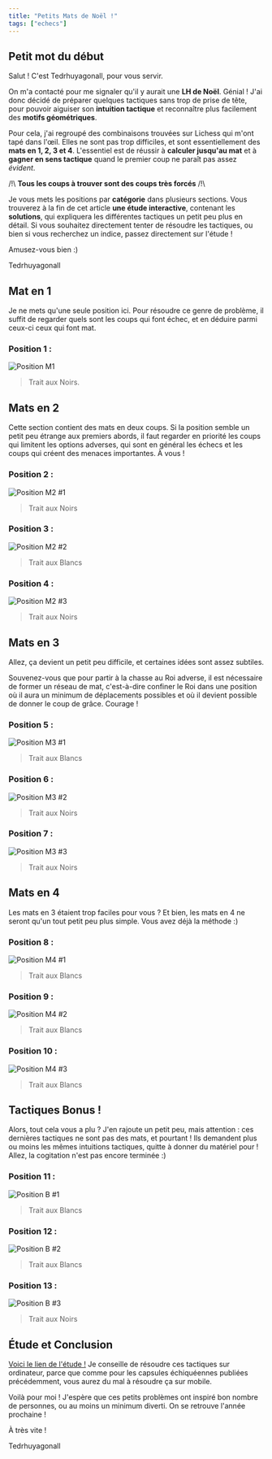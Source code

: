 ```yaml
---
title: "Petits Mats de Noël !"
tags: ["echecs"]
---
```


## Petit mot du début

Salut ! C'est Tedrhuyagonall, pour vous servir.

On m'a contacté pour me signaler qu'il y aurait une **LH de Noël**. Génial ! J'ai donc décidé de préparer quelques tactiques sans trop de prise de tête, pour pouvoir aiguiser son **intuition tactique** et reconnaître plus facilement des **motifs géométriques**.

Pour cela, j'ai regroupé des combinaisons trouvées sur Lichess qui m'ont tapé dans l'œil. Elles ne sont pas trop difficiles, et sont essentiellement des **mats en 1, 2, 3 et 4**. L'essentiel est de réussir à **calculer jusqu'au mat** et à **gagner en sens tactique** quand le premier coup ne paraît pas assez *évident*.

/!\ **Tous les coups à trouver sont des coups très forcés** /!\

Je vous mets les positions par **catégorie** dans plusieurs sections. Vous trouverez à la fin de cet article **une étude interactive**, contenant les **solutions**, qui expliquera les différentes tactiques un petit peu plus en détail. Si vous souhaitez directement tenter de résoudre les tactiques, ou bien si vous recherchez un indice, passez directement sur l'étude !

Amusez-vous bien :)

Tedrhuyagonall

## Mat en 1

Je ne mets qu'une seule position ici. Pour résoudre ce genre de problème, il suffit de regarder quels sont les coups qui font échec, et en déduire parmi ceux-ci ceux qui font mat.

### Position 1 :
![Position M1](https://lichess1.org/export/fen.gif?fen=8%2F2p4p%2F1pNp4%2F3P1Q2%2F4Pq2%2F1P4rP%2FPk3nPK%2F6R1+b+-+-+12+40&color=black&lastMove=c8f5&variant=standard&theme=brown&piece=cburnett)
> Trait aux Noirs.

## Mats en 2

Cette section contient des mats en deux coups. Si la position semble un petit peu étrange aux premiers abords, il faut regarder en priorité les coups qui limitent les options adverses, qui sont en général les échecs et les coups qui créent des menaces importantes. À vous !

### Position 2 :
![Position M2 #1](https://lichess1.org/export/fen.gif?fen=2r1k2r%2Fpp1nb1pb%2F5n1p%2F3P4%2F5B2%2FP1P4N%2F1P1N2BP%2F2KR3R+b+k+-+0+21&color=black&lastMove=c2c3&variant=standard&theme=brown&piece=cburnett)
> Trait aux Noirs

### Position 3 : 
![Position M2 #2](https://lichess1.org/export/fen.gif?fen=2r2b2%2F2P4p%2F1BR5%2F6pk%2F4P3%2FpP2Q1Pb%2FP2K3P%2F1q6+w+-+-+2+35&color=white&lastMove=h6h5&variant=standard&theme=brown&piece=cburnett)
> Trait aux Blancs

### Position 4 :
![Position M2 #3](https://lichess1.org/export/fen.gif?fen=B5nr%2Fp1p2kpp%2F3b4%2F4q3%2F2b5%2F4NP2%2FPP1P2PP%2FR1BQK2R+b+KQ+-+0+14&color=black&lastMove=c6a8&variant=standard&theme=brown&piece=cburnett)
> Trait aux Noirs

## Mats en 3

Allez, ça devient un petit peu difficile, et certaines idées sont assez subtiles.

Souvenez-vous que pour partir à la chasse au Roi adverse, il est nécessaire de former un réseau de mat, c'est-à-dire confiner le Roi dans une position où il aura un minimum de déplacements possibles et où il devient possible de donner le coup de grâce. Courage !

### Position 5 :
![Position M3 #1](https://lichess1.org/export/fen.gif?fen=2r2q1k%2Fp4Q1p%2F1p1p4%2F3P1N1P%2F4P3%2F3n1P2%2FPr6%2FK5R1+w+-+-+4+33&color=white&lastMove=d8f8&variant=standard&theme=brown&piece=cburnett)
> Trait aux Blancs

### Position 6 :
![Position M3 #2](https://lichess1.org/export/fen.gif?fen=2r1r1k1%2Fp4ppp%2F5p2%2FqQ6%2F3Pn2P%2FBP3N2%2FbKP1BPP1%2F3R1R2+b+-+-+0+22&color=black&lastMove=c6b5&variant=standard&theme=brown&piece=cburnett)
> Trait aux Noirs

### Position 7 :
![Position M3 #3](https://lichess1.org/export/fen.gif?fen=5b2%2F1P6%2F2k2r2%2FQ3pn2%2F6P1%2F5K1P%2F2Pr4%2FR7+b+-+-+0+44&color=black&lastMove=g3f3&variant=standard&theme=brown&piece=cburnett)
> Trait aux Noirs

## Mats en 4

Les mats en 3 étaient trop faciles pour vous ? Et bien, les mats en 4 ne seront qu'un tout petit peu plus simple. Vous avez déjà la méthode :)


### Position 8 :
![Position M4 #1](https://lichess1.org/export/fen.gif?fen=4r1k1%2F1qr1ppbp%2F3p2p1%2Fpp1P2B1%2F4R1B1%2FP1P2Q2%2F1n3PPP%2F4R1K1+w+-+-+0+24&color=white&lastMove=c4b2&variant=standard&theme=brown&piece=cburnett)
> Trait aux Blancs

### Position 9 :
![Position M4 #2](https://lichess1.org/export/fen.gif?fen=6k1%2F1p3R1p%2Fp5p1%2F8%2F2p3bP%2F2P3q1%2FP1Qrr3%2F2K2R2+w+-+-+0+34&color=white&lastMove=d8d2&variant=standard&theme=brown&piece=cburnett)
> Trait aux Blancs

### Position 10 :
![Position M4 #3](https://lichess1.org/export/fen.gif?fen=rn3rk1%2Fpp2pp1R%2F5n2%2F6N1%2F6B1%2F2b1P3%2FP1Qq1PP1%2FR4K2+w+-+-+1+17&color=white&lastMove=d8d2&variant=standard&theme=brown&piece=cburnett)
> Trait aux Blancs

## Tactiques Bonus !

Alors, tout cela vous a plu ? J'en rajoute un petit peu, mais attention : ces dernières tactiques ne sont pas des mats, et pourtant ! Ils demandent plus ou moins les mêmes intuitions tactiques, quitte à donner du matériel pour ! Allez, la cogitation n'est pas encore terminée :)

### Position 11 :
![Position B #1](https://lichess1.org/export/fen.gif?fen=r1bqkb1r%2F3n2pp%2Fp3pp2%2F1p2N3%2F2pPpB2%2FP1Q1P3%2F1PP1BPPP%2FR3K2R+w+KQkq+-+0+12&color=white&lastMove=f7f6&variant=standard&theme=brown&piece=cburnett)
> Trait aux Blancs

### Position 12 :
![Position B #2](https://lichess1.org/export/fen.gif?fen=5k2%2F5P2%2Fp1pq3N%2F1p1p2p1%2F3B4%2FP5P1%2F1PP4P%2F3K4+w+-+-+0+38&color=white&lastMove=g6g5&variant=standard&theme=brown&piece=cburnett)
> Trait aux Blancs

### Position 13 :
![Position B #3](https://lichess1.org/export/fen.gif?fen=2rq1rk1%2F1p3ppp%2Fp1n1p3%2F3p3b%2F3Pn3%2FP3P2P%2F1P1NBPP1%2F2RQBRK1+b+-+-+1+15&color=black&lastMove=f3d2&variant=standard&theme=brown&piece=cburnett)
> Trait aux Noirs

## Étude et Conclusion

[Voici le lien de l'étude !](https://lichess.org/study/6otiY6Vw) Je conseille de résoudre ces tactiques sur ordinateur, parce que comme pour les capsules échiquéennes publiées précédemment, vous aurez du mal à résoudre ça sur mobile.

Voilà pour moi ! J'espère que ces petits problèmes ont inspiré bon nombre de personnes, ou au moins un minimum diverti. On se retrouve l'année prochaine !

À très vite !

Tedrhuyagonall